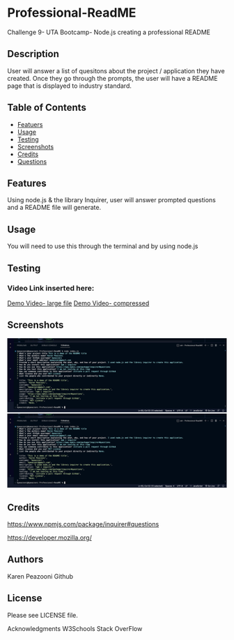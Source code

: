 # Professional-ReadME
Challenge 9- UTA Bootcamp- Node.js creating a professional README

## Description
User will answer a list of quesitons about the project / application they have created. Once they go through the prompts, the user will have a README page that is displayed to industry standard. 

## Table of Contents  
  * [Featuers](#features)
  * [Usage](#usage)
  * [Testing](#testing)
  * [Screenshots](#screenshots)
  * [Credits](#credits)
  * [Questions](#questions)

## Features
Using node.js & the library Inquirer, user will answer prompted questions and a README file will generate. 

## Usage
You will need to use this through the terminal and by using node.js

## Testing

### Video Link inserted here:
[Demo Video- large file](assets/video/README%20Challenge%209%20-%20Karen%20Peazzoni.mov)
[Demo Video- compressed](assets/video/README%20Challenge%209%20-%20Karen%20Peazzoni-%20smaller%20file.mov)

## Screenshots
![Alt text](assets/images/Screen%20Shot%202023-01-22%20at%208.55.51%20PM.png)
![Alt text](assets/images/Screen%20Shot%202023-01-22%20at%208.55.51%20PM.png)

## Credits
https://www.npmjs.com/package/inquirer#questions

https://developer.mozilla.org/


## Authors

Karen Peazooni Github

## License
Please see LICENSE file.

Acknowledgments
W3Schools
Stack OverFlow